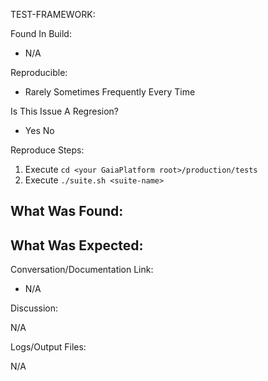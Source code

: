TEST-FRAMEWORK:

Found In Build:
- N/A

Reproducible:
- Rarely  Sometimes  Frequently  Every Time

Is This Issue A Regresion?
- Yes   No

Reproduce Steps:
1. Execute `cd <your GaiaPlatform root>/production/tests`
2. Execute `./suite.sh <suite-name>`

What Was Found:
-

What Was Expected:
-

Conversation/Documentation Link:
- N/A

Discussion:

N/A

Logs/Output Files:

N/A
